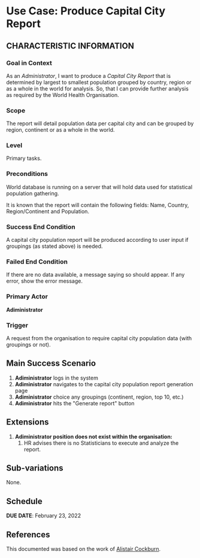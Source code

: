 # Use Case: Produce Capital City Report

## CHARACTERISTIC INFORMATION

### Goal in Context

As an *Administrator*, I want to produce a *Capital City Report* that is determined by largest to smallest population grouped by country, region or as a whole in the world for analysis. So, that I can provide further analysis as required by the World Health Organisation.

### Scope

The report will detail population data per capital city and can be grouped by region, continent or as a whole in the world.

### Level

Primary tasks.

### Preconditions

World database is running on a server that will hold data used for statistical population gathering.

It is known that the report will contain the following fields: Name, Country, Region/Continent and Population.

### Success End Condition

A capital city population report will be produced according to user input if groupings (as stated above) is needed.

### Failed End Condition

If there are no data available, a message saying so should appear. If any error, show the error message.

### Primary Actor

**Adiministrator**

### Trigger

A request from the organisation to require capital city population data (with groupings or not).

## Main Success Scenario

1. **Adiministrator** logs in the system
2. **Adiministrator** navigates to the capital city population report generation page
3. **Adiministrator** choice any groupings (continent, region, top 10, etc.)
4. **Adiministrator** hits the "Generate report" button

## Extensions

1. **Adiministrator position does not exist within the organisation:**
   1. HR advises there is no Statisticians to execute and analyze the report.

## Sub-variations

None.

## Schedule

**DUE DATE**: February 23, 2022

## References

This documented was based on the work of [Alistair Cockburn](https://cis.bentley.edu/lwaguespack/CS360_Site/Downloads_files/Use%20Case%20Template%20%28Cockburn%29.pdf).
